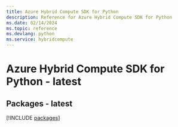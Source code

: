 ```yaml
---
title: Azure Hybrid Compute SDK for Python
description: Reference for Azure Hybrid Compute SDK for Python
ms.date: 02/14/2024
ms.topic: reference
ms.devlang: python
ms.service: hybridcompute
---
```

# Azure Hybrid Compute SDK for Python - latest
## Packages - latest
[!INCLUDE [packages](hybrid-compute-index.md)]